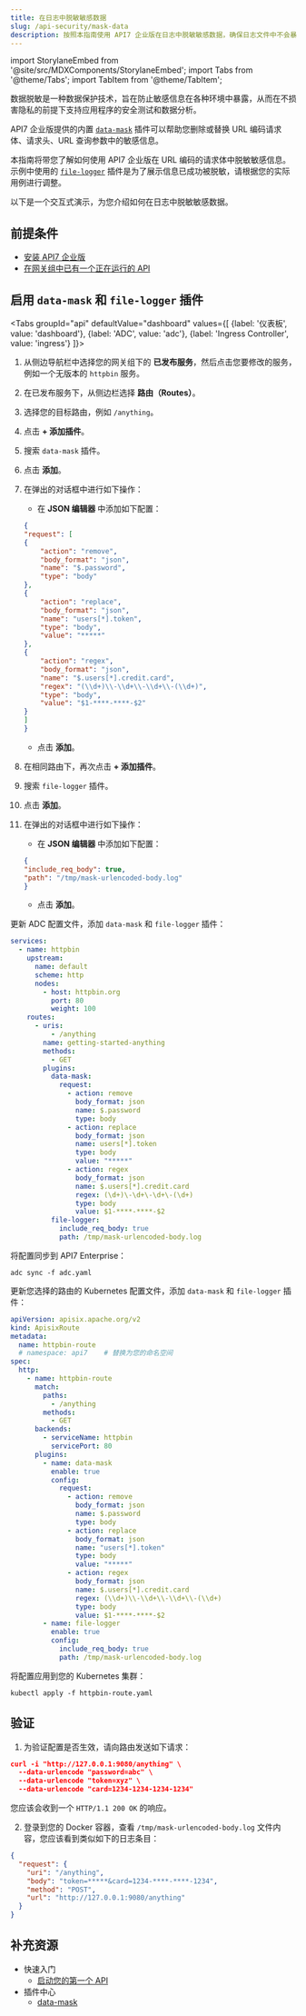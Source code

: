 ```yaml
---
title: 在日志中脱敏敏感数据
slug: /api-security/mask-data
description: 按照本指南使用 API7 企业版在日志中脱敏敏感数据，确保日志文件中不会暴露机密信息。
---
```


import StorylaneEmbed from '@site/src/MDXComponents/StorylaneEmbed';
import Tabs from '@theme/Tabs';
import TabItem from '@theme/TabItem';

数据脱敏是一种数据保护技术，旨在防止敏感信息在各种环境中暴露，从而在不损害隐私的前提下支持应用程序的安全测试和数据分析。

API7 企业版提供的内置 [`data-mask`](https://docs.api7.ai/hub/data-mask) 插件可以帮助您删除或替换 URL 编码请求体、请求头、URL 查询参数中的敏感信息。

本指南将带您了解如何使用 API7 企业版在 URL 编码的请求体中脱敏敏感信息。示例中使用的 [`file-logger`](https://apisix.apache.org/docs/apisix/plugins/file-logger/) 插件是为了展示信息已成功被脱敏，请根据您的实际用例进行调整。

以下是一个交互式演示，为您介绍如何在日志中脱敏敏感数据。

<StorylaneEmbed src='https://app.storylane.io/demo/xl4f5spwjmu6' />

## 前提条件

- [安装 API7 企业版](../getting-started/install-api7-ee.md)
- [在网关组中已有一个正在运行的 API](../getting-started/launch-your-first-api.md)

## 启用 `data-mask` 和 `file-logger` 插件

<Tabs
groupId="api"
defaultValue="dashboard"
values={[
{label: '仪表板', value: 'dashboard'},
{label: 'ADC', value: 'adc'},
{label: 'Ingress Controller', value: 'ingress'}
]}>

<TabItem value="dashboard">

1. 从侧边导航栏中选择您的网关组下的 **已发布服务**，然后点击您要修改的服务，例如一个无版本的 `httpbin` 服务。
2. 在已发布服务下，从侧边栏选择 **路由（Routes）**。
3. 选择您的目标路由，例如 `/anything`。
4. 点击 **+ 添加插件**。
5. 搜索 `data-mask` 插件。
6. 点击 **添加**。
7. 在弹出的对话框中进行如下操作：

    - 在 **JSON 编辑器** 中添加如下配置：

    ```json
    {
    "request": [
    {
        "action": "remove",
        "body_format": "json",
        "name": "$.password",
        "type": "body"
    },
    {
        "action": "replace",
        "body_format": "json",
        "name": "users[*].token",
        "type": "body",
        "value": "*****"
    },
    {
        "action": "regex",
        "body_format": "json",
        "name": "$.users[*].credit.card",
        "regex": "(\\d+)\\-\\d+\\-\\d+\\-(\\d+)",
        "type": "body",
        "value": "$1-****-****-$2"
    }
    ]
    }
    ```

    - 点击 **添加**。

8. 在相同路由下，再次点击 **+ 添加插件**。
9. 搜索 `file-logger` 插件。
10. 点击 **添加**。
11. 在弹出的对话框中进行如下操作：

    - 在 **JSON 编辑器** 中添加如下配置：

    ```json
    {
    "include_req_body": true,
    "path": "/tmp/mask-urlencoded-body.log"
    }
    ```

    - 点击 **添加**。

</TabItem>

<TabItem value="adc">

更新 ADC 配置文件，添加 `data-mask` 和 `file-logger` 插件：

```yaml title="adc.yaml"
services:
  - name: httpbin
    upstream:
      name: default
      scheme: http
      nodes:
        - host: httpbin.org
          port: 80
          weight: 100
    routes:
      - uris:
          - /anything
        name: getting-started-anything
        methods:
          - GET
        plugins:
          data-mask:
            request:
              - action: remove
                body_format: json
                name: $.password
                type: body
              - action: replace
                body_format: json
                name: users[*].token
                type: body
                value: "*****"
              - action: regex
                body_format: json
                name: $.users[*].credit.card
                regex: (\d+)\-\d+\-\d+\-(\d+)
                type: body
                value: $1-****-****-$2
          file-logger:
            include_req_body: true
            path: /tmp/mask-urlencoded-body.log
```

将配置同步到 API7 Enterprise：

```shell
adc sync -f adc.yaml
```

</TabItem>

<TabItem value="ingress">

更新您选择的路由的 Kubernetes 配置文件，添加 `data-mask` 和 `file-logger` 插件：

```yaml title="httpbin-route.yaml"
apiVersion: apisix.apache.org/v2
kind: ApisixRoute
metadata:
  name: httpbin-route
  # namespace: api7    # 替换为您的命名空间
spec:
  http:
    - name: httpbin-route
      match:
        paths:
          - /anything
        methods:
          - GET
      backends:
        - serviceName: httpbin
          servicePort: 80
      plugins:
        - name: data-mask
          enable: true 
          config:
            request:
              - action: remove
                body_format: json
                name: $.password
                type: body
              - action: replace
                body_format: json
                name: "users[*].token"
                type: body
                value: "*****"
              - action: regex
                body_format: json
                name: $.users[*].credit.card
                regex: (\\d+)\\-\\d+\\-\\d+\\-(\\d+)
                type: body
                value: $1-****-****-$2
        - name: file-logger
          enable: true 
          config:
            include_req_body: true
            path: /tmp/mask-urlencoded-body.log
```

将配置应用到您的 Kubernetes 集群：

```shell
kubectl apply -f httpbin-route.yaml
```

</TabItem>

</Tabs>

## 验证

1. 为验证配置是否生效，请向路由发送如下请求：

```json
curl -i "http://127.0.0.1:9080/anything" \
  --data-urlencode "password=abc" \
  --data-urlencode "token=xyz" \
  --data-urlencode "card=1234-1234-1234-1234"
```

您应该会收到一个 `HTTP/1.1 200 OK` 的响应。

2. 登录到您的 Docker 容器，查看 `/tmp/mask-urlencoded-body.log` 文件内容，您应该看到类似如下的日志条目：

```json
{
  "request": {
    "uri": "/anything",
    "body": "token=*****&card=1234-****-****-1234",
    "method": "POST",
    "url": "http://127.0.0.1:9080/anything"
  }
}
```

## 补充资源

- 快速入门
  - [启动您的第一个 API](../getting-started/launch-your-first-api.md)
- 插件中心
  - [data-mask](https://docs.api7.ai/hub/data-mask)
